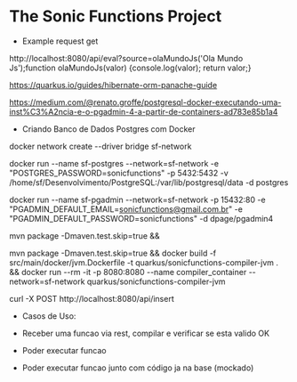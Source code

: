 # The Sonic Functions Project


- Example request get

http://localhost:8080/api/eval?source=olaMundoJs('Ola Mundo Js');function olaMundoJs(valor) {console.log(valor); return valor;}


https://quarkus.io/guides/hibernate-orm-panache-guide


https://medium.com/@renato.groffe/postgresql-docker-executando-uma-inst%C3%A2ncia-e-o-pgadmin-4-a-partir-de-containers-ad783e85b1a4

- Criando Banco de Dados Postgres com Docker

docker network create --driver bridge sf-network

docker run --name sf-postgres --network=sf-network -e "POSTGRES_PASSWORD=sonicfunctions" -p 5432:5432 -v /home/sf/Desenvolvimento/PostgreSQL:/var/lib/postgresql/data -d postgres

docker run --name sf-pgadmin --network=sf-network -p 15432:80 -e "PGADMIN_DEFAULT_EMAIL=sonicfunctions@gmail.com.br" -e "PGADMIN_DEFAULT_PASSWORD=sonicfunctions" -d dpage/pgadmin4


mvn package -Dmaven.test.skip=true && 

mvn package -Dmaven.test.skip=true && docker build -f src/main/docker/jvm.Dockerfile -t quarkus/sonicfunctions-compiler-jvm . && docker run --rm -it -p 8080:8080 --name compiler_container --network=sf-network quarkus/sonicfunctions-compiler-jvm



curl -X POST http://localhost:8080/api/insert



- Casos de Uso:

- Receber uma funcao via rest, compilar e verificar se esta valido OK
- Poder executar funcao
- Poder executar funcao junto com código ja na base (mockado)



